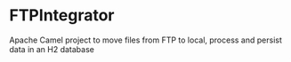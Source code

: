 # FTPIntegrator
Apache Camel project to move files from FTP to local, process and persist data in an H2 database
